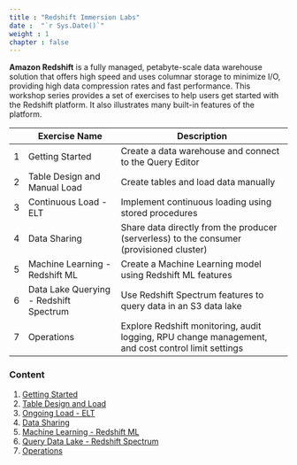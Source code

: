 ```yaml
---
title : "Redshift Immersion Labs"
date :  "`r Sys.Date()`" 
weight : 1 
chapter : false
---
```

**Amazon Redshift** is a fully managed, petabyte-scale data warehouse solution that offers high speed and uses columnar storage to minimize I/O, providing high data compression rates and fast performance. This workshop series provides a set of exercises to help users get started with the Redshift platform. It also illustrates many built-in features of the platform.

|     | Exercise Name                      | Description                                                                |
|-----|------------------------------------|----------------------------------------------------------------------------|
| 1   | Getting Started                    | Create a data warehouse and connect to the Query Editor                    |
| 2   | Table Design and Manual Load       | Create tables and load data manually                                       |
| 3   | Continuous Load - ELT              | Implement continuous loading using stored procedures                       |
| 4   | Data Sharing                       | Share data directly from the producer (serverless) to the consumer (provisioned cluster) |
| 5   | Machine Learning - Redshift ML     | Create a Machine Learning model using Redshift ML features                 |
| 6   | Data Lake Querying - Redshift Spectrum | Use Redshift Spectrum features to query data in an S3 data lake            |
| 7   | Operations                         | Explore Redshift monitoring, audit logging, RPU change management, and cost control limit settings |

### Content
1. [Getting Started](./1-Getting%20Started/)
2. [Table Design and Load](./2-Table%20Design%20and%20Load/)
3. [Ongoing Load - ELT](./3-Ongoing%20Load%20-%20ELT/)
4. [Data Sharing](./4-Data%20Sharing/)
5. [Machine Learning - Redshift ML](./5-Machine%20Learning%20-%20Redshift%20ML/)
6. [Query Data Lake - Redshift Spectrum](./6-Query%20Data%20Lake%20-%20Redshift%20Spectrum/)
7. [Operations](./7-Operations/)
